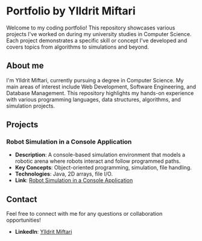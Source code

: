 # Portfolio by Ylldrit Miftari
Welcome to my coding portfolio! This repository showcases various projects I've worked on during my university studies in Computer Science. Each project demonstrates a specific skill or concept I've developed and covers topics from algorithms to simulations and beyond.

## About me
I'm Ylldrit Miftari, currently pursuing a degree in Computer Science. My main areas of interest include Web Development, Software Engineering, and Database Management. This repository highlights my hands-on experience with various programming languages, data structures, algorithms, and simulation projects.

## Projects

### Robot Simulation in a Console Application
<ul>
  <li><b>Description</b>: A console-based simulation environment that models a robotic arena where robots interact and follow programmed paths.</li>
  <li><b>Key Concepts</b>: Object-oriented programming, simulation, file handling.</li>  
  <li><b>Technologies</b>: Java, 2D arrays, file I/O.</li>
  <li><b>Link</b>: <a href = "https://github.com/Ylldrit27/portfolio/tree/main/ConsoleApplication/src/RobotSim">Robot Simulation in a Console Application</a></li>
</ul>

## Contact
Feel free to connect with me for any questions or collaboration opportunities!
<ul>
  <li><b>LinkedIn</b>: <a href="https://www.linkedin.com/in/ylldritmiftari/">Ylldrit Miftari</a></li>
</ul>
